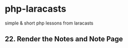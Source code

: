 # php-laracasts

simple &amp; short php lessons from laracasts

## 22. Render the Notes and Note Page
